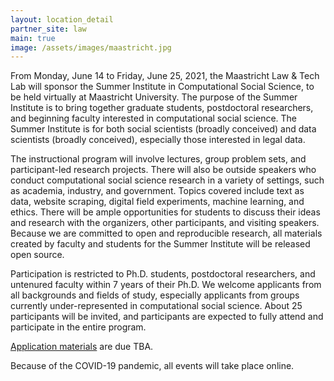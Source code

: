 ```yaml
---
layout: location_detail
partner_site: law
main: true
image: /assets/images/maastricht.jpg
---
```


From Monday, June 14 to Friday, June 25, 2021, the Maastricht Law & Tech Lab will sponsor the Summer Institute in Computational Social Science, to be held virtually at Maastricht University. The purpose of the Summer Institute is to bring together graduate students, postdoctoral researchers, and beginning faculty interested in computational social science. The Summer Institute is for both social scientists (broadly conceived) and data scientists (broadly conceived), especially those interested in legal data.

The instructional program will involve lectures, group problem sets, and participant-led research projects. There will also be outside speakers who conduct computational social science research in a variety of settings, such as academia, industry, and government. Topics covered include text as data, website scraping, digital field experiments, machine learning, and ethics. There will be ample opportunities for students to discuss their ideas and research with the organizers, other participants, and visiting speakers. Because we are committed to open and reproducible research, all materials created by faculty and students for the Summer Institute will be released open source.

Participation is restricted to Ph.D. students, postdoctoral researchers, and untenured faculty within 7 years of their Ph.D. We welcome applicants from all backgrounds and fields of study, especially applicants from groups currently under-represented in computational social science. About 25 participants will be invited, and participants are expected to fully attend and participate in the entire program.

[Application materials](https://compsocialscience.github.io/summer-institute/2021/law/apply) are due TBA.

Because of the COVID-19 pandemic, all events will take place online.
